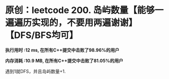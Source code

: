 # 原创：leetcode 200. 岛屿数量【能够一遍遍历实现的，不要用两遍谢谢】【DFS/BFS均可】

**执行用时 :12 ms, 在所有C++提交中击败了98.96%的用户**

**内存消耗 :10.9 MB, 在所有C++提交中击败了81.05%的用户**

遇到1就DFS，并且岛屿数量+1.

 
